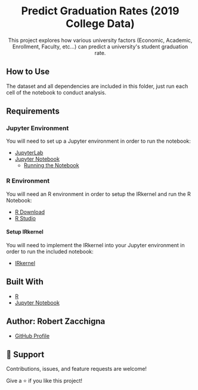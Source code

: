 <h1 align="center">Predict Graduation Rates (2019 College Data)</h1>

<p align="center">This project explores how various university factors (Economic, Academic, 
Enrollment, Faculty, etc...) can predict a university's student graduation rate.</p>


## How to Use

The dataset and all dependencies are included in this folder, just run each cell of the notebook to conduct analysis.


## Requirements

### Jupyter Environment

You will need to set up a Jupyter environment in order to run the notebook:

* [JupyterLab](https://jupyterlab.readthedocs.io/en/stable/getting_started/installation.html#pip)
* [Jupyter Notebook](https://jupyter.readthedocs.io/en/latest/install/notebook-classic.html#alternative-for-experienced-python-users-installing-jupyter-with-pip)
    * [Running the Notebook](https://jupyter.readthedocs.io/en/latest/running.html#running)

### R Environment

You will need an R environment in order to setup the IRkernel and run the R Notebook:

* [R Download](https://cloud.r-project.org/)
* [R Studio](https://www.rstudio.com/products/rstudio/download/)

#### Setup IRkernel

You will need to implement the IRkernel into your Jupyter environment in order to run the included notebook:

* [IRkernel](https://www.rstudio.com/products/rstudio/download/)


## Built With

- [R](https://www.r-project.org/)
- [Jupyter Notebook](https://jupyter.org/)


## Author: **Robert Zacchigna**

- [GitHub Profile](https://github.com/Robert-Zacchigna "Robert Zacchigna")

## 🤝 Support

Contributions, issues, and feature requests are welcome!

Give a ⭐ if you like this project!